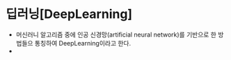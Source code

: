 # 딥러닝[DeepLearning]
- 머신러니 알고리즘 중에 인공 신경망(artificial neural network)를 기반으로 한 방법들으 통칭하여 DeepLearning이라고 한다.
- 
